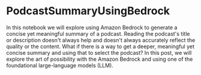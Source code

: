 # PodcastSummaryUsingBedrock

In this notebook we will explore using Amazon Bedrock to generate a concise yet meaningful summary of a podcast. Reading the podcast's title or description doesn't always help and doesn't always accurately reflect the quality or the content. What if there is a way to get a deeper, meaningful yet concise summary and using that to select the podcast? In this post, we will explore the art of possibility with the Amazon Bedrock and using one of the foundational large-language models (LLM).